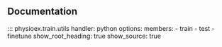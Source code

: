 ## Documentation

::: physioex.train.utils
    handler: python
    options:
      members:
        - train
        - test
        - finetune
      show_root_heading: true
      show_source: true